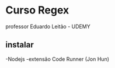 # Curso Regex

professor Eduardo Leitão - UDEMY

## instalar

-Nodejs
-extensão Code Runner (Jon Hun)
